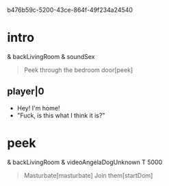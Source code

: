 b476b59c-5200-43ce-864f-49f234a24540
# intro
& backLivingRoom
& soundSex
> Peek through the bedroom door[peek]

## player|0
* Hey! I'm home!
* "Fuck, is this what I think it is?"

# peek
& backLivingRoom
& videoAngelaDogUnknown
T 5000
> Masturbate[masturbate]
> Join them[startDom]

